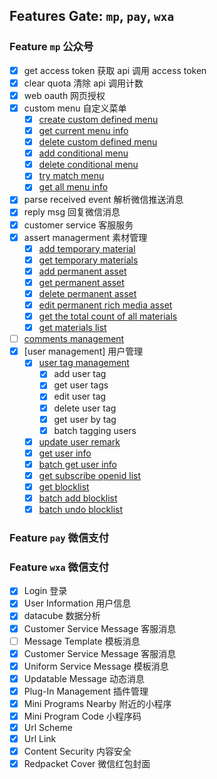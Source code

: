 ## Features Gate: `mp`, `pay`, `wxa`

### Feature `mp`  公众号
- [x] get access token  获取 api 调用 access token
- [x] clear quota  清除 api 调用计数
- [x] web oauth 网页授权
- [x] custom menu  自定义菜单
  - [x] [create custom defined menu](https://developers.weixin.qq.com/doc/offiaccount/Custom_Menus/Creating_Custom-Defined_Menu.html)
  - [x] [get current menu info](https://developers.weixin.qq.com/doc/offiaccount/Custom_Menus/Querying_Custom_Menus.html)
  - [x] [delete custom defined menu](https://developers.weixin.qq.com/doc/offiaccount/Custom_Menus/Deleting_Custom-Defined_Menu.html)
  - [x] [add conditional menu ](https://developers.weixin.qq.com/doc/offiaccount/Custom_Menus/Personalized_menu_interface.html#0)
  - [x] [delete conditional menu](https://developers.weixin.qq.com/doc/offiaccount/Custom_Menus/Personalized_menu_interface.html#1)
  - [x] [try match menu](https://developers.weixin.qq.com/doc/offiaccount/Custom_Menus/Personalized_menu_interface.html#2)
  - [x] [get all menu info](https://developers.weixin.qq.com/doc/offiaccount/Custom_Menus/Getting_Custom_Menu_Configurations.html)
- [x] parse received event  解析微信推送消息
- [x] reply msg  回复微信消息
- [x] customer service  客服服务
- [x] assert managerment  素材管理
  - [x] [add temporary material](https://developers.weixin.qq.com/doc/offiaccount/Asset_Management/New_temporary_materials.html)
  - [x] [get temporary materials](https://developers.weixin.qq.com/doc/offiaccount/Asset_Management/Get_temporary_materials.html)
  - [x] [add permanent asset](https://developers.weixin.qq.com/doc/offiaccount/Asset_Management/Adding_Permanent_Assets.html)
  - [x] [get permanent asset](https://developers.weixin.qq.com/doc/offiaccount/Asset_Management/Getting_Permanent_Assets.html)
  - [x] [delete permanent asset](https://developers.weixin.qq.com/doc/offiaccount/Asset_Management/Deleting_Permanent_Assets.html)
  - [x] [edit permanent rich media asset](https://developers.weixin.qq.com/doc/offiaccount/Asset_Management/Editing_Permanent_Rich_Media_Assets.html)
  - [x] [get the total count of all materials](https://developers.weixin.qq.com/doc/offiaccount/Asset_Management/Get_the_total_of_all_materials.html)
  - [x] [get materials list](https://developers.weixin.qq.com/doc/offiaccount/Asset_Management/Get_materials_list.html)
- [ ] [comments management](https://developers.weixin.qq.com/doc/offiaccount/Comments_management/Image_Comments_Management_Interface.html)
- [x] [user management]  用户管理
  - [x] [user tag management](https://developers.weixin.qq.com/doc/offiaccount/User_Management/User_Tag_Management.html)
    - [x] add user tag
    - [x] get user tags
    - [x] edit user tag
    - [x] delete user tag
    - [x] get user by tag
    - [x] batch tagging users
  - [x] [update user remark](https://developers.weixin.qq.com/doc/offiaccount/User_Management/Configuring_user_notes.html)
  - [x] [get user info](https://developers.weixin.qq.com/doc/offiaccount/User_Management/Get_users_basic_information_UnionID.html#UinonId)
  - [x] [batch get user info](https://developers.weixin.qq.com/doc/offiaccount/User_Management/Get_users_basic_information_UnionID.html#UinonId)
  - [x] [get subscribe openid list](https://developers.weixin.qq.com/doc/offiaccount/User_Management/Getting_a_User_List.html)
  - [x] [get blocklist](https://developers.weixin.qq.com/doc/offiaccount/User_Management/Manage_blacklist.html)
  - [x] [batch add blocklist](https://developers.weixin.qq.com/doc/offiaccount/User_Management/Manage_blacklist.html)
  - [x] [batch undo blocklist](https://developers.weixin.qq.com/doc/offiaccount/User_Management/Manage_blacklist.html)

### Feature `pay`  微信支付

### Feature `wxa`  微信支付
- [x] Login  登录
- [x] User Information  用户信息
- [x] datacube  数据分析
- [x] Customer Service Message  客服消息
- [ ] Message Template  模板消息
- [x] Customer Service Message  客服消息
- [x] Uniform Service Message  模板消息
- [x] Updatable Message  动态消息
- [x] Plug-In Management  插件管理
- [x] Mini Programs Nearby  附近的小程序
- [x] Mini Program Code  小程序码
- [x] Url Scheme
- [x] Url Link
- [x] Content Security  内容安全
- [x] Redpacket Cover  微信红包封面
